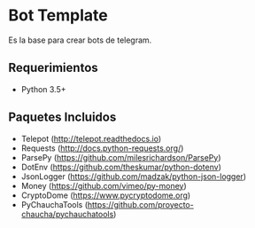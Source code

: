 # Bot Template
Es la base para crear bots de telegram.

## Requerimientos
- Python 3.5+

## Paquetes Incluidos
- Telepot (http://telepot.readthedocs.io)
- Requests (http://docs.python-requests.org/)
- ParsePy (https://github.com/milesrichardson/ParsePy)
- DotEnv (https://github.com/theskumar/python-dotenv)
- JsonLogger (https://github.com/madzak/python-json-logger)
- Money (https://github.com/vimeo/py-money)
- CryptoDome (https://www.pycryptodome.org)
- PyChauchaTools (https://github.com/proyecto-chaucha/pychauchatools)

